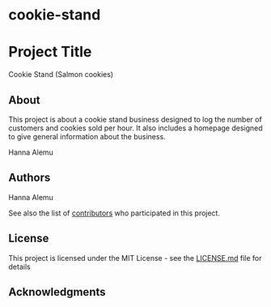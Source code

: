 <!-- Tempate source for README: https://gist.github.com/PurpleBooth/109311bb0361f32d87a2#file-readme-template-md -->
# cookie-stand

# Project Title
Cookie Stand (Salmon cookies)

## About

This project is about a cookie stand business designed to log the number of customers and cookies sold per hour. It also includes a homepage designed to give general information about the business.


Hanna Alemu

## Authors

Hanna Alemu

See also the list of [contributors](https://github.com/your/project/contributors) who participated in this project.

## License

This project is licensed under the MIT License - see the [LICENSE.md](LICENSE.md) file for details

## Acknowledgments

